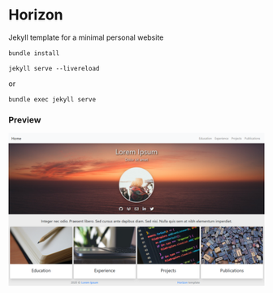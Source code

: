 # Horizon
Jekyll template for a minimal personal website

```
bundle install
```

```
jekyll serve --livereload
```
or
```
bundle exec jekyll serve
```

### Preview

![Horizon template](preview.png)
